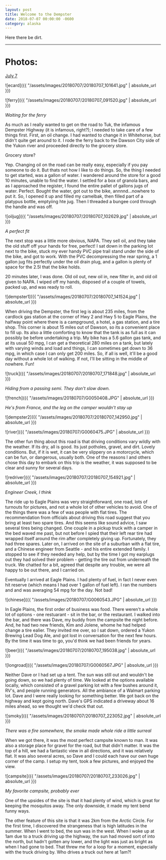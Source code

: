 ```yaml
---
layout: post
title: Welcome to the Dempster
date: 2018-07-07 00:00:00 -0600
category: alaska
---
```


Here there be dirt.

---
# Photos:
<a href="https://www.flickr.com/photos/36630181@N06/sets/72157693406977340/">July 7</a>

![ecard]({{ "/assets/images/20180707/20180707_101641.jpg" | absolute_url }})

![ferry]({{ "/assets/images/20180707/20180707_091520.jpg" | absolute_url }})

*Waiting for the ferry*

As much as I really wanted to get on the road to Tuk, the infamous Dempster Highway (it is infamous, right?); I needed to take care of a few things first. First, an oil change.  I had wanted to change it in Whitehorse, but didn't quite get around to it.  I rode the ferry back to the Dawson City side of the Yukon river and proceeded directly to the grocery store.

Grocery store?

Yep.  Changing oil on the road can be really easy, especially if you pay someone to do it.  But thats not how I like to do things.  So, the thing I needed to get started, was a gallon of water.  I wandered around the store for a good 10 minutes, unable to find the water.  I settled for a box of granola bars, and as I approached the register, I found the entire pallet of gallons jugs of water.  Perfect.  Bought the water, got out to the bike, annnnd...nowhere to put it.  So, I opened it up and filled my camelbak, then filled part of a platypus bottle, emptyiing hte jug.  Then I threaded a bungee cord through the handle and was off.

![oiljug]({{ "/assets/images/20180707/20180707_102629.jpg" | absolute_url }})

*A perfect fit*

The next stop was a little more obvious, NAPA.  They sell oil, and they take the old stuff off your hands for free, perfect!  I sat down in the parking lot next to the bike, stuck my ever handy PVC pipe trail stand under the side of the bike, and got to work.  With the PVC decompressing the rear spring, a 1 gallon jug fits perfectly under the oil drain plug, and a gallon is plenty of space for the 2.5l that the bike holds.  

20 minutes later, I was done. Old oil out, new oil in, new filter in, and old oil given to NAPA.  I wiped off my hands, disposed of a couple of towels, packed up, and was ready to roll.

![dempster1]({{ "/assets/images/20180707/20180707_141524.jpg" | absolute_url }})

When driving the Dempster, the first leg is about 235 miles, from the cardlock gas station at the corner of Hwy 2 and Hwy 5 to Eagle Plains, the halfway point where there is a campground, a hotel, a gas station, and a tire shop.  This corner is about 15 miles out of Dawson, so its a convenient place to fill up.  Its also a little comforting to know that the tank is as full as it can possibly be before undertaking a trip.  My bike has a 5.6 gallon gas tank, and at its usual 50 mpg, I can get a theoretical 280 miles on a tank, but lately with varying winds and load and things, I can sometimes get down to 36 mpg, in which case I can only get 200 miles.  So, if all is well, it'll be a good day without a whole lot of walking.  If not, I'll be sitting in the middle of nowhere.  Fun!

![truck]({{ "/assets/images/20180707/20180707_171848.jpg" | absolute_url }})

*Hiding from a passing semi.  They don't slow down.*


![french]({{ "/assets/images/20180707/G0050408.JPG" | absolute_url }})

*He's from France, and the leg on the camper wouldn't stay up*


![dempster2]({{ "/assets/images/20180707/20180707_142950.jpg" | absolute_url }})

![river]({{ "/assets/images/20180707/G0060475.JPG" | absolute_url }})


The other fun thing about this road is that driving conditions vary wildly with the weather.  If its dry, all is good.  Its just potholes, gravel, and dirt.  Lovely conditions.  But, if it is wet, it can be very slippery on a motorcycle, which can be fun, or dangerous, usually both.  One of the reasons I and others chose this day to embark on this trip is the weather, it was supposed to be clear and sunny for several days.  

![redriver]({{ "/assets/images/20180707/20180707_154921.jpg" | absolute_url }})

*Engineer Creek, I think*

The ride up to Eagle Plains was very straightforward, one road, lots of turnouts for pictures, and not a whole lot of other vehicles to avoid.  One of the things there was a few of was people with flat tires.  The recommendation from officials about driving this road suggest that you bring at least two spare tires.  And this seems like sound advice, I saw several tires being changed.  One couple in a pickup truck with a camper in the bed waved me past, but not before I spied that their left rear tire had wrapped itself around the rim after completely giving up.  Fortunately, they had three spares.  Later on, I arrived on the site of a suburban with a flat tire, and a Chinese engineer from Seattle - and his entire extended family.  I stopped to see if they needed any help, but by the time I got my earplugs out they had solved their problem - getting the tire out from underneath the truck.  We chatted for a bit, agreed that despite any trouble, we were all happy to be out there, and I carried on.

Eventually I arrived at Eagle Plains.  I had plenty of fuel, in fact I never even hit reserve (which means I had over 1 gallon of fuel left).  I ran the numbers and and was averaging 54 mpg for the day.  Not bad!

![chinese]({{ "/assets/images/20180707/G0060543.JPG" | absolute_url }})

In Eagle Plains, the first order of business was food.  There weren't a whole lot of options - one restuarant -  sit in the bar, or the restaurant.  I walked into the bar, and there was Dave, my buddy from the campsite the night before.  And, he had two new friends, Kim and Jolene, whome he had helped change a tire ealier.  They invited me over, so I sat down, ordered a Yukon Brewing Lead Dog Ale, and got lost in conversation for the next few hours.  By the time it was time to go, you'd think we had been friends for years.

![beer]({{ "/assets/images/20180707/20180707_195038.jpg" | absolute_url }})

![longroad]({{ "/assets/images/20180707/G0060567.JPG" | absolute_url }})

Neither Dave or I had set up a tent.  The sun was still out and wouldn't be going down, so we had plenty of time.  We looked at the options available locally, which consisted of a gravel parking lot with a few bushes around it, RV's, and people running generators.  All the ambiance of a Walmart parking lot.  Dave and I were really looking for something better.  We got back on the highway and kept going north.  Dave's GPS indicated a driveway about 16 miles ahead, so we thought we'd check that out.

![smoky]({{ "/assets/images/20180707/20180707_223052.jpg" | absolute_url }})

*There was a fire somewhere, the smoke made whole ride a little surreal*

When we got there, it was the most perfect campsite known to man.  It was also a storage place for gravel for the road, but that didn't matter.  It was the top of a hill, we had a fantastic view in all directions, and it was relatively flat.  It was also several acres, so Dave and I could each have our own huge corner of the camp.  I setup my tent, took a few pictures, and enjoyed the view.

![campsite]({{ "/assets/images/20180707/20180707_233026.jpg" | absolute_url }})

*My favorite campsite, probably ever*

One of the upsides of the site is that it had plenty of wind, which is great for keeping the mosquitos away.  The only downside, it made my tent bend funny ways.

The other feature of this site is that it was 2km from the Arctic Circle.  For the first time, I discovered the strangeness that is high latitudes in the summer.  When I went to bed, the sun was in the west.  When I woke up at 1am due to a truck driving up the highway, the sun had moved sort of into the north, but hadn't gotten any lower, and the light was just as bright as when I had gone to bed.  That threw me for a loop for a moment, especially with the truck driving by. Who drives a truck out here at 1am?!

